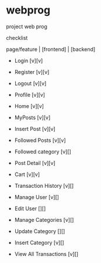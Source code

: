 # webprog
project web prog

checklist

page/feature | [frontend] | [backend]

- Login  [v][v]
- Register  [v][v]
- Logout  [v][v]
- Profile [v][v]

- Home [v][v]
- MyPosts [v][v]
- Insert Post [v][v]
- Followed Posts [v][v]
- Followed category [v][]
- Post Detail [v][v]

- Cart [v][v]
- Transaction History [v][]

- Manage User [v][]
- Edit User [][]
- Manage Categories [v][]
- Update Category [][]
- Insert Category [v][]
- View All Transactions [v][]